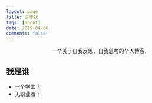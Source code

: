 ```yaml
---
layout: page
title: 关于我
tags: [about]
date: 2019-04-06
comments: false
---
```

    
<center>一个关于自我反思，自我思考的个人博客.</center>

## 我是谁
* 一个学生？
* 无职业者？



